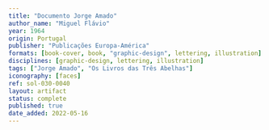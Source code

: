 ```yaml
---
title: "Documento Jorge Amado"
author_name: "Miguel Flávio"
year: 1964
origin: Portugal
publisher: "Publicações Europa-América"
formats: [book-cover, book, "graphic-design", lettering, illustration]
disciplines: [graphic-design, lettering, illustration]
tags: ["Jorge Amado", "Os Livros das Três Abelhas"]
iconography: [faces]
ref: sol-030-0040
layout: artifact
status: complete
published: true
date_added: 2022-05-16
---
```

